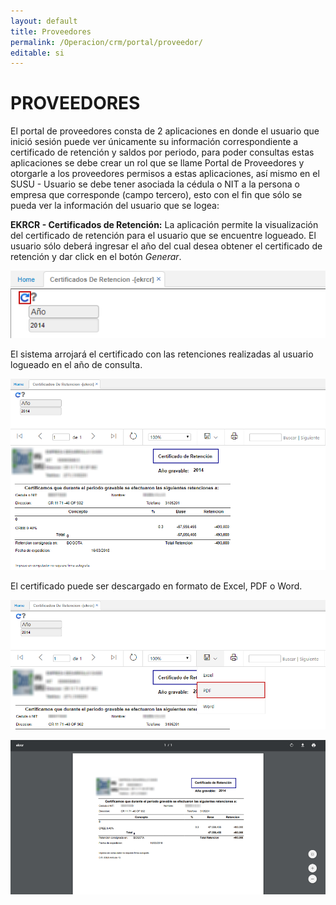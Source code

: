 ```yaml
---
layout: default
title: Proveedores
permalink: /Operacion/crm/portal/proveedor/
editable: si
---
```


# PROVEEDORES

El portal de proveedores consta de 2 aplicaciones en donde el usuario que inició sesión puede ver únicamente su información correspondiente a certificado de retención y saldos por periodo, para poder consultas estas aplicaciones se debe crear un rol que se llame Portal de Proveedores y otorgarle a los proveedores permisos a estas aplicaciones, así mismo en el SUSU - Usuario se debe tener asociada la cédula o NIT a la persona o empresa que corresponde (campo tercero), esto con el fin que sólo se pueda ver la información del usuario que se logea:

**EKRCR - Certificados de Retención:** La aplicación permite la visualización del certificado de retención para el usuario que se encuentre logueado. El usuario sólo deberá ingresar el año del cual desea obtener el certificado de retención y dar click en el botón _Generar_.  

![](ekrcr.png)

El sistema arrojará el certificado con las retenciones realizadas al usuario logueado en el año de consulta.  

![](ekrcr1.png)

El certificado puede ser descargado en formato de Excel, PDF o Word.  

![](ekrcr2.png)

![](ekrcr3.png)

